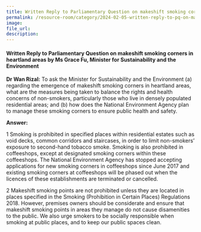```yaml
---
title: Written Reply to Parliamentary Question on makeshift smoking corners in heartland areas by Ms Grace Fu, Minister for Sustainability and the Environment
permalink: /resource-room/category/2024-02-05-written-reply-to-pq-on-makeshift-smoking-corners-in-heartland-areas/
image:
file_url:
description:
---
```

 
#### Written Reply to Parliamentary Question on makeshift smoking corners in heartland areas by Ms Grace Fu, Minister for Sustainability and the Environment

**Dr Wan Rizal:** To ask the Minister for Sustainability and the Environment (a) regarding the emergence of makeshift smoking corners in heartland areas, what are the measures being taken to balance the rights and health concerns of non-smokers, particularly those who live in densely populated residential areas; and (b) how does the National Environment Agency plan to manage these smoking corners to ensure public health and safety.

**Answer:**  

1 Smoking is prohibited in specified places within residential estates such as void decks, common corridors and staircases, in order to limit non-smokers’ exposure to second-hand tobacco smoke. Smoking is also prohibited in coffeeshops, except at designated smoking corners within these coffeeshops. The National Environment Agency has stopped accepting applications for new smoking corners in coffeeshops since June 2017 and existing smoking corners at coffeeshops will be phased out when the licences of these establishments are terminated or cancelled.

2 Makeshift smoking points are not prohibited unless they are located in places specified in the Smoking (Prohibition in Certain Places) Regulations 2018. However, premises owners should be considerate and ensure that makeshift smoking points in areas they manage do not cause disamenities to the public. We also urge smokers to be socially responsible when smoking at public places, and to keep our public spaces clean.
